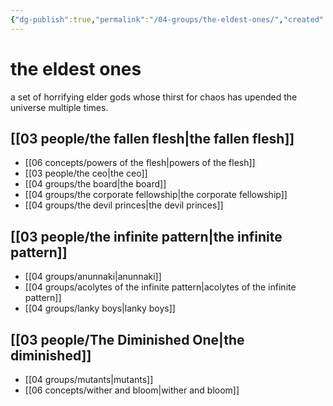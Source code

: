 ```yaml
---
{"dg-publish":true,"permalink":"/04-groups/the-eldest-ones/","created":"2024-08-08T14:49:18.000-05:00","updated":"2025-03-18T14:57:44.904-05:00"}
---
```


# the eldest ones

a set of horrifying elder gods whose thirst for chaos has upended the universe multiple times.

## [[03 people/the fallen flesh\|the fallen flesh]]
- [[06 concepts/powers of the flesh\|powers of the flesh]]
- [[03 people/the ceo\|the ceo]]
- [[04 groups/the board\|the board]]
- [[04 groups/the corporate fellowship\|the corporate fellowship]]
- [[04 groups/the devil princes\|the devil princes]]

## [[03 people/the infinite pattern\|the infinite pattern]]
- [[04 groups/anunnaki\|anunnaki]]
- [[04 groups/acolytes of the infinite pattern\|acolytes of the infinite pattern]]
- [[04 groups/lanky boys\|lanky boys]]

## [[03 people/The Diminished One\|the diminished]]
- [[04 groups/mutants\|mutants]]
- [[06 concepts/wither and bloom\|wither and bloom]]
